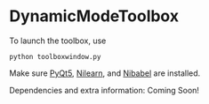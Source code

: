 # DynamicModeToolbox

To launch the toolbox, use
```
python toolboxwindow.py
```

Make sure [PyQt5](https://pypi.org/project/PyQt5/), [Nilearn](https://nilearn.github.io/introduction.html#installing-nilearn "Nilearn Installation"), and [Nibabel](https://nipy.org/nibabel/installation.html  "Nibabel Installation") are installed.

Dependencies and extra information: Coming Soon!

